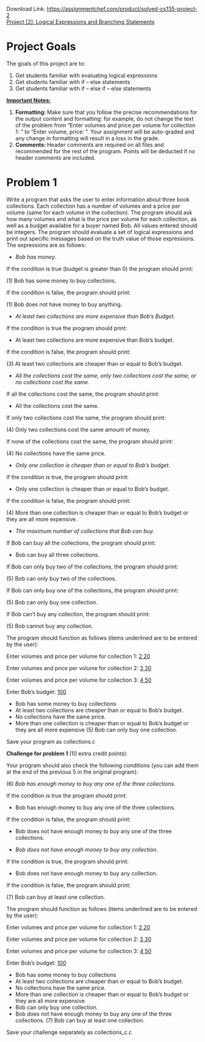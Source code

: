 Download Link: https://assignmentchef.com/product/solved-cs135-project-2
<br>
<u>Project [2]: Logical Expressions and Branching Statements</u>




<h1>Project Goals</h1>

The goals of this project are to:

<ol>

 <li>Get students familiar with evaluating logical expressions</li>

 <li>Get students familiar with if – else statements</li>

 <li>Get students familiar with if – else if – else statements</li>

</ol>




<strong><u>Important Notes:</u> </strong>

<ol>

 <li><strong>Formatting: </strong>Make sure that you follow the precise recommendations for the output content and formatting: for example, do not change the text of the problem from “Enter volumes and price per volume for collection 1: ” to “Enter volume, price: ”. Your assignment will be auto-graded and any change in formatting will result in a loss in the grade.</li>

 <li><strong>Comments: </strong>Header comments are required on all files and recommended for the rest of the program. Points will be deducted if no header comments are included.</li>

</ol>

<strong> </strong>

<h1>Problem 1</h1>

Write a program that asks the user to enter information about three book collections. Each collection has a number of volumes and a price per volume (same for each volume in the collection). The program should ask how many volumes and what is the price per volume for each collection, as well as a budget available for a buyer named Bob. All values entered should be integers. The program should evaluate a set of logical expressions and print out specific messages based on the truth value of those expressions. The expressions are as follows:

<ul>

 <li><em>Bob has money</em>.</li>

</ul>

If the condition is true (budget is greater than 0) the program should print:

(1) Bob has some money to buy collections.

If the condition is false, the program should print:

(1) Bob does not have money to buy anything.




<ul>

 <li><em>At least two collections are more expensive than Bob’s Budget.</em></li>

</ul>

If the condition is true the program should print:

<ul>

 <li>At least two collections are more expensive than Bob’s budget.</li>

</ul>

If the condition is false, the program should print:

(3) At least two collections are cheaper than or equal to Bob’s budget.




<ul>

 <li><em>All the collections cost the same, only two collections cost the same, or no collections cost the same.</em></li>

</ul>

If all the collections cost the same, the program should print:

<ul>

 <li>All the collections cost the same.</li>

</ul>

If only two collections cost the same, the program should print:

(4) Only two collections cost the same amount of money.

If none of the collections cost the same, the program should print:

(4) No collections have the same price.




<ul>

 <li><em>Only one collection is cheaper than or equal to Bob’s budget</em>.</li>

</ul>

If the condition is true, the program should print:

<ul>

 <li>Only one collection is cheaper than or equal to Bob’s budget.</li>

</ul>

If the condition is false, the program should print:

(4) More than one collection is cheaper than or equal to Bob’s budget or they are all more expensive.




<ul>

 <li><em>The maximum number of collections that Bob can buy.</em></li>

</ul>

If Bob can buy all the collections, the program should print:

<ul>

 <li>Bob can buy all three collections.</li>

</ul>

If Bob can only buy two of the collections, the program should print:

(5) Bob can only buy two of the collections.

If Bob can only buy one of the collections, the program should print:

(5) Bob can only buy one collection.

If Bob can’t buy any collection, the program should print:

(5) Bob cannot buy any collection.




The program should function as follows (items underlined are to be entered by the user):

Enter volumes and price per volume for collection 1: <u>2 20</u>

Enter volumes and price per volume for collection 2: <u>3 30</u>

Enter volumes and price per volume for collection 3: <u>4 50</u>

Enter Bob’s budget: <u>100</u>

<ul>

 <li>Bob has some money to buy collections</li>

 <li>At least two collections are cheaper than or equal to Bob’s budget.</li>

 <li>No collections have the same price.</li>

 <li>More than one collection is cheaper than or equal to Bob’s budget or they are all more expensive (5) Bob can only buy one collection.</li>

</ul>




Save your program as collections.c







<strong>Challenge for problem 1 </strong>(10 extra credit points):

Your program should also check the following conditions (you can add them at the end of the previous 5 in the original program):




(6) <em>Bob has enough money to buy any one of the three collections.</em>

If the condition is true the program should print:

<ul>

 <li>Bob has enough money to buy any one of the three collections.</li>

</ul>

If the condition is false, the program should print:

<ul>

 <li>Bob does not have enough money to buy any one of the three collections.</li>

</ul>




<ul>

 <li><em>Bob does not have enough money to buy any collection</em>.</li>

</ul>

If the condition is true, the program should print:

<ul>

 <li>Bob does not have enough money to buy any collection.</li>

</ul>

If the condition is false, the program should print:

(7) Bob can buy at least one collection.







The program should function as follows (items underlined are to be entered by the user):

Enter volumes and price per volume for collection 1: <u>2 20</u>

Enter volumes and price per volume for collection 2: <u>3 30</u>

Enter volumes and price per volume for collection 3: <u>4 50</u>

Enter Bob’s budget: <u>100</u>

<ul>

 <li>Bob has some money to buy collections</li>

 <li>At least two collections are cheaper than or equal to Bob’s budget.</li>

 <li>No collections have the same price.</li>

 <li>More than one collection is cheaper than or equal to Bob’s budget or they are all more expensive</li>

 <li>Bob can only buy one collection.</li>

 <li>Bob does not have enough money to buy any one of the three collections. (7) Bob can buy at least one collection.</li>

</ul>




Save your challenge separately as collections_c.c


